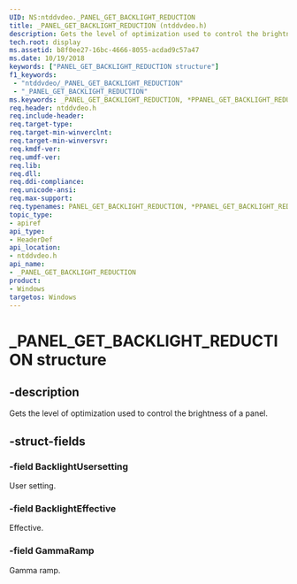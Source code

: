 ```yaml
---
UID: NS:ntddvdeo._PANEL_GET_BACKLIGHT_REDUCTION
title: _PANEL_GET_BACKLIGHT_REDUCTION (ntddvdeo.h)
description: Gets the level of optimization used to control the brightness of a panel.
tech.root: display
ms.assetid: b8f0ee27-16bc-4666-8055-acdad9c57a47
ms.date: 10/19/2018
keywords: ["PANEL_GET_BACKLIGHT_REDUCTION structure"]
f1_keywords:
 - "ntddvdeo/_PANEL_GET_BACKLIGHT_REDUCTION"
 - "_PANEL_GET_BACKLIGHT_REDUCTION"
ms.keywords: _PANEL_GET_BACKLIGHT_REDUCTION, *PPANEL_GET_BACKLIGHT_REDUCTION, PANEL_GET_BACKLIGHT_REDUCTION,
req.header: ntddvdeo.h
req.include-header:
req.target-type:
req.target-min-winverclnt:
req.target-min-winversvr:
req.kmdf-ver:
req.umdf-ver:
req.lib:
req.dll:
req.ddi-compliance:
req.unicode-ansi:
req.max-support:
req.typenames: PANEL_GET_BACKLIGHT_REDUCTION, *PPANEL_GET_BACKLIGHT_REDUCTION
topic_type:
- apiref
api_type:
- HeaderDef
api_location:
- ntddvdeo.h
api_name:
- _PANEL_GET_BACKLIGHT_REDUCTION
product: 
- Windows
targetos: Windows
---
```


# _PANEL_GET_BACKLIGHT_REDUCTION structure

## -description

Gets the level of optimization used to control the brightness of a panel.

## -struct-fields

### -field BacklightUsersetting

User setting.

### -field BacklightEffective

Effective.

### -field GammaRamp

Gamma ramp.

